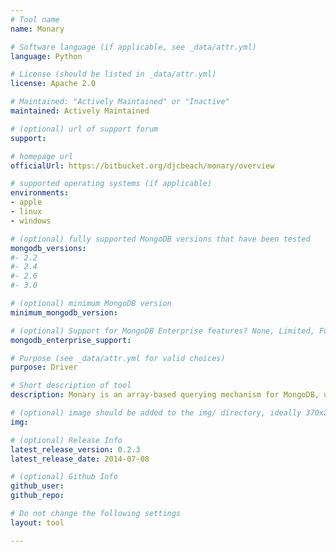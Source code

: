 ```yaml
---
# Tool name
name: Monary

# Software language (if applicable, see _data/attr.yml)
language: Python

# License (should be listed in _data/attr.yml)
license: Apache 2.0

# Maintained: "Actively Maintained" or "Inactive"
maintained: Actively Maintained

# (optional) url of support forum
support: 

# homepage url
officialUrl: https://bitbucket.org/djcbeach/monary/overview

# supported operating systems (if applicable)
environments:
- apple
- linux
- windows

# (optional) fully supported MongoDB versions that have been tested
mongodb_versions:
#- 2.2
#- 2.4
#- 2.6
#- 3.0

# (optional) minimum MongoDB version
minimum_mongodb_version:

# (optional) Support for MongoDB Enterprise features? None, Limited, Full
mongodb_enterprise_support: 

# Purpose (see _data/attr.yml for valid choices)
purpose: Driver

# Short description of tool
description: Monary is an array-based querying mechanism for MongoDB, using Python and NumPy. It is intended for analytics and related work, but can be used in any context where the user wishes to quickly load one or more fields into arrays. It uses a C-level driver for all Mongo queries, with the goal of being very fast and efficient. 

# (optional) image should be added to the img/ directory, ideally 370x200px
img: 

# (optional) Release Info
latest_release_version: 0.2.3
latest_release_date: 2014-07-08

# (optional) Github Info
github_user: 
github_repo: 

# Do not change the following settings
layout: tool

---
```

